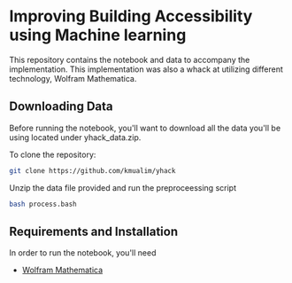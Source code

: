 # Improving Building Accessibility using Machine learning

This repository contains the notebook and data to accompany the implementation. This implementation was also a whack at utilizing different technology, Wolfram Mathematica. 

## Downloading Data

Before running the notebook, you'll want to download all the data you'll be using located under yhack_data.zip. 

To clone the repository: 
  ```bash 
  git clone https://github.com/kmualim/yhack
  ```
Unzip the data file provided and run the preproceessing script 
  ``` bash 
  bash process.bash
  ```
  
## Requirements and Installation

In order to run the notebook, you'll need 
* [Wolfram Mathematica](https://reference.wolfram.com/language/tutorial/InstallingMathematica.html) 

